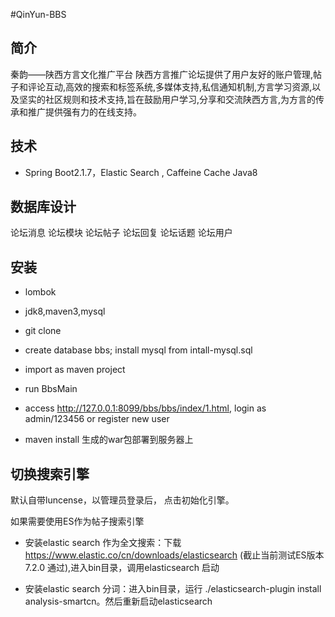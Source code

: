 #QinYun-BBS

## 简介
秦韵——陕西方言文化推广平台
陕西方言推广论坛提供了用户友好的账户管理,帖子和评论互动,高效的搜索和标签系统,多媒体支持,私信通知机制,方言学习资源,以及坚实的社区规则和技术支持,旨在鼓励用户学习,分享和交流陕西方言,为方言的传承和推广提供强有力的在线支持。


## 技术

- Spring Boot2.1.7，Elastic Search , Caffeine Cache Java8


## 数据库设计
论坛消息 论坛模块 论坛帖子 论坛回复 论坛话题 论坛用户


## 安装

* lombok

* jdk8,maven3,mysql

* git clone 

* create database bbs; install mysql from intall-mysql.sql

* import as maven project

* run BbsMain

* access  http://127.0.0.1:8099/bbs/bbs/index/1.html, login as admin/123456 or register new user

* maven install  生成的war包部署到服务器上

## 切换搜索引擎

默认自带luncense，以管理员登录后， 点击初始化引擎。 

如果需要使用ES作为帖子搜索引擎

* 安装elastic search 作为全文搜索：下载 https://www.elastic.co/cn/downloads/elasticsearch (截止当前测试ES版本7.2.0 通过),进入bin目录，调用elasticsearch 启动

* 安装elastic search 分词：进入bin目录，运行 ./elasticsearch-plugin install  analysis-smartcn。然后重新启动elasticsearch










